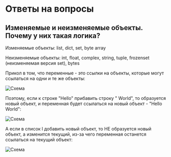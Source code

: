 # Ответы на вопросы
## Изменяемые и неизменяемые объекты. Почему у них такая логика?

Изменяемые объекты:
list, dict, set, byte array

Неизменяемые объекты:
int, float, complex, string, tuple, frozenset (неизменяемая версия set), bytes

Прикол в том, что переменные - это ссылки на объекты, которые могут ссылаться на одни и те же объекты:

![Схема](https://pythonist.ru/wp-content/uploads/2020/11/1_qn3uv2xfqfrzicebsy7mra.png)

 Поэтому, если к строке "Hello" прибавить строку " World", то образуется новый объект, и переменная будет ссылаться на новый объект - "Hello World":

![Схема](https://pythonist.ru/wp-content/uploads/2020/11/1_yeqzoxq6lsfwww4x3tzvga.png)

А если в список l добавить новый объект, то НЕ образуется новый объект, а изменится текущий, из-за чего переменная останется ссылаться на текущий объект:

 ![Схема](https://pythonist.ru/wp-content/uploads/2020/11/1_qdz-k3hvnh7e4c8ogb1y3a.png)